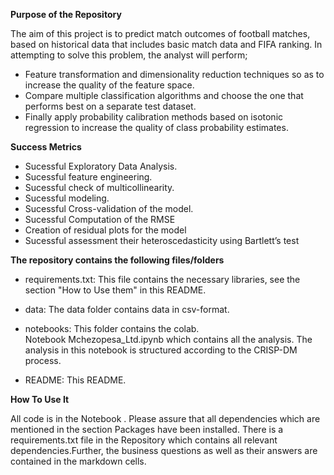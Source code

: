 **Purpose of the Repository**


The aim of this project is to predict match outcomes of football matches, based on historical data that includes basic match data and FIFA ranking. In attempting to solve this problem, the analyst will perform;

* Feature transformation and dimensionality reduction techniques so as to increase the quality of the feature space.
* Compare multiple classification algorithms and choose the one that performs best on a separate test dataset.
* Finally apply probability calibration methods based on isotonic regression to increase the quality of class probability estimates.

**Success Metrics**

* Sucessful Exploratory Data Analysis.
* Sucessful feature engineering.
* Sucessful check of multicollinearity.
* Sucessful modeling.
* Sucessful Cross-validation of the model.
* Sucessful Computation of the RMSE
* Creation of residual plots for the model
* Sucessful assessment their heteroscedasticity using Bartlett’s test

**The repository contains the following files/folders**

* requirements.txt: This file contains the necessary libraries, see the section "How to Use them" in this README.

* data: The data folder contains data in csv-format.

* notebooks: This folder contains the colab. Notebook Mchezopesa_Ltd.ipynb which contains all the analysis. The analysis in this notebook is structured according to the CRISP-DM process.
 
* README: This README.

**How To Use It**

All code is in the  Notebook . Please assure that all dependencies which are mentioned in the section Packages have been installed. There is a requirements.txt file in the Repository which contains all relevant dependencies.Further, the business questions as well as their answers are contained in the  markdown cells.
